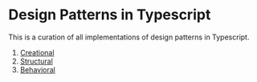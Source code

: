 # Design Patterns in Typescript

This is a curation of all implementations of design patterns in Typescript.

1. [Creational](./src/Creational)
2. [Structural](./src/Structural)
3. [Behavioral](./src/Behavioral)
